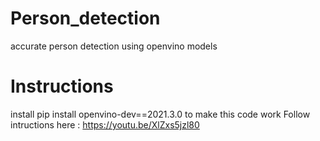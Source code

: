 # Person_detection
accurate person detection using openvino models

# Instructions
install pip install openvino-dev==2021.3.0 to make this code work
Follow intructions here : https://youtu.be/XlZxs5jzl80

